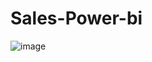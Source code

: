# Sales-Power-bi

![image](https://user-images.githubusercontent.com/91813765/172051626-3c3f9d42-3eaf-44f7-a212-0a99499cdae1.png)
